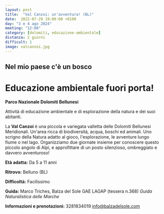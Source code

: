 ```yaml
---
layout: post
title:  "Val Canzoi: un'avventura! (BL)"
date:  2022-07-29 19:00:00 +0100
day: "3 e 4 ago 2024"
meeting: "12:00"
category: [dolomiti, educazione-ambientale]
distanza: 2 giorni
difficult: 1
image: valcanzoi.jpg
---
```


## Nel mio paese c'è un bosco
# Educazione ambientale fuori porta!

**Parco Nazionale Dolomiti Bellunesi**

Attività di educazione ambientale e di esplorazione della natura e dei suoi abitanti.

La **Val Canzoi** è una piccola e variegata valletta delle Dolomiti Bellunesi Meridionali. Un'area ricca di biodiversità, acqua, boschi ed animali. Uno scrigno della Natura adatto al gioco, l'esplorazione, le avventure lungo fiume o nel lago.
Organizziamo due giornate insieme per conoscere questo piccolo angolo di Alpi, e approfittare di un posto silenzioso, ombreggiato e davvero avventuroso!

**Età adatta:** Da 5 a 11 anni 

**Ritrovo:** Belluno (BL)

**Difficoltà:** Facilissimo 


**Guida:** Marco Triches, Balza del Sole GAE LAGAP (tessera n.368)
*Guida Naturalistica delle Marche*

**Informazioni e prenotazioni:** 3281834019 info@balzadelsole.com
